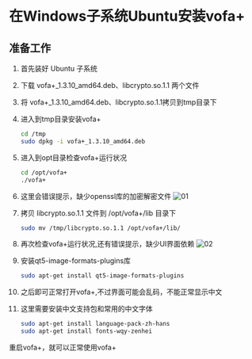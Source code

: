 
# 在Windows子系统Ubuntu安装vofa+

## 准备工作

1. 首先装好 Ubuntu 子系统

2. 下载 vofa+_1.3.10_amd64.deb、libcrypto.so.1.1 两个文件
   
3. 将 vofa+_1.3.10_amd64.deb、libcrypto.so.1.1拷贝到tmp目录下

4. 进入到tmp目录安装vofa+

   ```bash
   cd /tmp
   sudo dpkg -i vofa+_1.3.10_amd64.deb
   ```

5. 进入到opt目录检查vofa+运行状况

   ```bash
   cd /opt/vofa+
   ./vofa+
   ```

6. 这里会错误提示，缺少openssl库的加密解密文件
![01](https://github.com/viimssa/vofa/assets/164175884/f65781a9-271a-4ee6-a0e6-c99e530db7c5)

7. 拷贝  libcrypto.so.1.1  文件到    /opt/vofa+/lib   目录下

    ```bash
    sudo mv /tmp/libcrypto.so.1.1 /opt/vofa+/lib/
    ```

8. 再次检查vofa+运行状况,还有错误提示，缺少UI界面依赖
![02](https://github.com/viimssa/vofa/assets/164175884/6bd4ab69-9676-44da-b4e6-919b32c8f119)

9. 安装qt5-image-formats-plugins库

    ```bash
    sudo apt-get install qt5-image-formats-plugins
    ```

10. 之后即可正常打开vofa+,不过界面可能会乱码，不能正常显示中文

11. 这里需要安装中文支持包和常用的中文字体

    ```bash
    sudo apt-get install language-pack-zh-hans
    sudo apt-get install fonts-wqy-zenhei
    ```

重启vofa+，就可以正常使用vofa+



